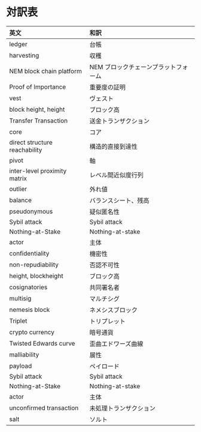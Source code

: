 # 対訳表

| 英文                          | 和訳                                 |
| :--                           | :--                                  |
| ledger                        | 台帳                                 |
| harvesting                    | 収穫                                 |
| NEM block chain platform      | NEM ブロックチェーンプラットフォーム |
| Proof of Importance           | 重要度の証明                         |
| vest                          | ヴェスト                             |
| block height, height          | ブロック高                           |
| Transfer Transaction          | 送金トランザクション                 |
| core                          | コア                                 |
| direct structure reachability | 構造的直接到達性                     |
| pivot                         | 軸                                   |
| inter-level proximity matrix  | レベル間近似度行列                   |
| outlier                       | 外れ値                               |
| balance                       | バランスシート、残高                 |
| pseudonymous                  | 疑似匿名性                           |
| Sybil attack                  | Sybil attack                         |
| Nothing-at-Stake              | Nothing-at-stake                     |
| actor                         | 主体                                 |
| confidentiality               | 機密性                               |
| non-repudiability             | 否認不可性                           |
| height, blockheight           | ブロック高                           |
| cosignatories                 | 共同署名者                           |
| multisig                      | マルチシグ                           |
| nemesis block                 | ネメシスブロック                     |
| Triplet                       | トリプレット                         |
| crypto currency               | 暗号通貨                             |
| Twisted Edwards curve         | 歪曲エドワーズ曲線                   |
| malliability                  | 展性                                 |
| payload                       | ペイロード                           |
| Sybil attack                  | Sybil attack                         |
| Nothing-at-Stake              | Nothing-at-stake                     |
| actor                         | 主体                                 |
| unconfirmed transaction       | 未処理トランザクション               |
| salt                          | ソルト                               |
